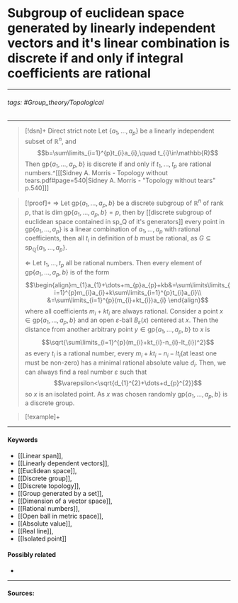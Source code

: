 # Subgroup of euclidean space generated by linearly independent vectors and it's linear combination is discrete if and only if integral coefficients are rational
***
###### tags: #Group_theory/Topological 
***
>[!dsn]+ Direct strict note
>Let $\{a_{1},\dots,a_{p}\}$ be a linearly independent subset of $\mathbb{R}^{n}$, and 
>$$b=\sum\limits_{i=1}^{p}t_{i}a_{i},\quad t_{i}\in\mathbb{R}$$ 
>Then $\text{gp}\{a_{1},\dots,a_{p},b\}$ is discrete if and only if $t_{1},\dots,t_{p}$ are rational numbers.^[[[Sidney A. Morris - Topology without tears.pdf#page=540|Sidney A. Morris - "Topology without tears" p.540]]]

>[!proof]+
>$\Rightarrow$
>Let $\text{gp}\{a_{1},\dots,a_{p},b\}$ be a discrete subgroup of $\mathbb{R}^{n}$ of rank $p$, that is $\dim\text{gp}\{a_{1},\dots,a_{p},b\}=p$, then by [[discrete subgroup of euclidean space contained in sp_Q of it's generators]] every point in $\text{gp}\{a_{1},\dots,a_{p}\}$ is a linear combination of $a_{1},\dots,a_{p}$ with rational coefficients, then all $t_{i}$ in definition of $b$ must be rational, as $G\subseteq\text{sp}_{\mathbb{Q}}\{a_{1},\dots,a_{p}\}$.
>
>$\Leftarrow$
>Let $t_{1},\dots,t_{p}$ all be rational numbers. Then every element of $\text{gp}\{a_{1},\dots,a_{p},b\}$ is of the form
>$$\begin{align}m_{1}a_{1}+\dots+m_{p}a_{p}+kb&=\sum\limits\limits_{i=1}^{p}m_{i}a_{i}+k\sum\limits_{i=1}^{p}t_{i}a_{i}\\ &=\sum\limits_{i=1}^{p}(m_{i}+kt_{i})a_{i} \end{align}$$
>where all coefficients $m_{i}+kt_{i}$ are always rational.
>Consider a point $x\in\text{gp}\{a_{1},\dots,a_{p},b\}$ and an open $\varepsilon$-ball $B_{\varepsilon}(x)$ centered at $x$. Then the distance from another arbitrary point $y\in\text{gp}\{a_{1},\dots,a_{p},b\}$ to $x$ is 
>$$\sqrt{\sum\limits_{i=1}^{p}(m_{i}+kt_{i}-n_{i}-lt_{i})^2}$$
>as every $t_{i}$ is a rational number, every $m_{i}+kt_{i}-n_{i}-lt_{i}$(at least one must be non-zero) has a minimal rational absolute value $d_{i}$. Then, we can always find a real number $\varepsilon$ such that
>$$\varepsilon<\sqrt{d_{1}^{2}+\dots+d_{p}^{2}}$$
>so $x$ is an isolated point. As $x$ was chosen randomly $\text{gp}\{a_{1},\dots,a_{p},b\}$ is a discrete group.

>[!example]+ 
>
***
#### Keywords
- [[Linear span]],
- [[Linearly dependent vectors]],
- [[Euclidean space]],
- [[Discrete group]],
- [[Discrete topology]],
- [[Group generated by a set]],
- [[Dimension of a vector space]],
- [[Rational numbers]],
- [[Open ball in metric space]],
- [[Absolute value]],
- [[Real line]],
- [[Isolated point]]
#### Possibly related
- 
***
#### Sources: